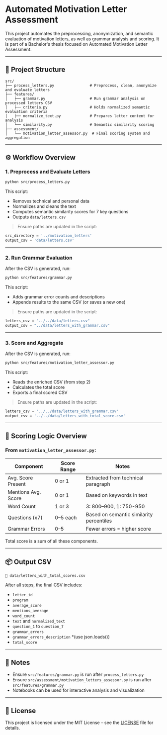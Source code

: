 # Automated Motivation Letter Assessment

This project automates the preprocessing, anonymization, and semantic evaluation of motivation letters, as well as grammar analysis and scoring. It is part of a Bachelor's thesis focused on Automated Motivation Letter Assessment.

---

## 📁 Project Structure

```
src/
├── process_letters.py                # Preprocess, clean, anonymize and evaluate letters
├── features/
│   ├── grammar.py                    # Run grammar analysis on processed letters CSV
│   ├── criteria.py                   # Holds normalized semantic evaluation criteria
│   ├── normalize_text.py             # Prepares letter content for analysis
│   └── similarity.py                 # Semantic similarity scoring
├── assessment/
│   └── motivation_letter_assessor.py  # Final scoring system and aggregation
```

---

## ⚙️ Workflow Overview

### 1. **Preprocess and Evaluate Letters**

```bash
python src/process_letters.py
```

This script:
- Removes technical and personal data
- Normalizes and cleans the text
- Computes semantic similarity scores for 7 key questions
- Outputs `data/letters.csv`

> Ensure paths are updated in the script:
```python
src_directory = '../motivation_letters'
output_csv = 'data/letters.csv'
```

---

### 2. **Run Grammar Evaluation**

After the CSV is generated, run:

```bash
python src/features/grammar.py
```

This script:
- Adds grammar error counts and descriptions
- Appends results to the same CSV (or saves a new one)
> Ensure paths are updated in the script:
```python
letters_csv = "../../data/letters.csv"
output_csv = "../data/letters_with_grammar.csv"
```

---

### 3. **Score and Aggregate**

After the CSV is generated, run:

```bash
python src/features/motivation_letter_assessor.py
```

This script:
- Reads the enriched CSV (from step 2)
- Calculates the total score
- Exports a final scored CSV

> Ensure paths are updated in the script:
```python
letters_csv = '../../data/letters_with_grammar.csv'
output_csv = '../../data/letters_with_total_score.csv'
```

---

## 🧠 Scoring Logic Overview

### From `motivation_letter_assessor.py`:

| Component            | Score Range | Notes                                    |
|---------------------|-------------|------------------------------------------|
| Avg. Score Present  | 0 or 1      | Extracted from technical paragraph       |
| Mentions Avg. Score | 0 or 1      | Based on keywords in text                |
| Word Count          | 1 or 3      | 3: 800–900, 1: 750-950                   |
| Questions (x7)      | 0–5 each    | Based on semantic similarity percentiles |
| Grammar Errors      | 0–5         | Fewer errors = higher score              |


Total score is a sum of all these components.

---

## 📦 Output CSV

```
📄 data/letters_with_total_scores.csv
```

After all steps, the final CSV includes:

- `letter_id`
- `program`
- `average_score`
- `mentions_average`
- `word_count`
- `text` and `normalized_text`
- `question_1` to `question_7`
- `grammar_errors`
- `grammar_errors_description` *(use json.loads())
- `total_score`

---

## 📌 Notes

- Ensure `src/features/grammar.py` is run after `process_letters.py`
- Ensure `src/assessment/motivation_letters_assessor.py` is run after `src/features/grammar.py`
- Notebooks can be used for interactive analysis and visualization

---

## 📄 License

This project is licensed under the MIT License – see the [LICENSE](./LICENSE) file for details.